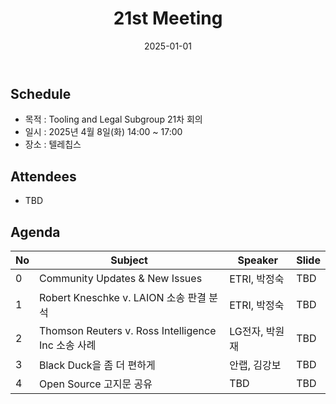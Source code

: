 ﻿---
title: "21st Meeting"
linkTitle: "21st Meeting"
weight: 5
date: 2025-01-01
type: docs
categories: ["Tooling&Legal"]
tags: []
description: Tooling & Legal Subgroup 21th Meeting
---

## Schedule
* 목적 : Tooling and Legal Subgroup 21차 회의
* 일시 : 2025년 4월 8일(화) 14:00 ~ 17:00
* 장소 : 텔레칩스

## Attendees
* TBD

## Agenda
| No | Subject           | Speaker | Slide |
|----|-----------------|------|------|
| 0  | Community Updates & New Issues | ETRI, 박정숙 | TBD |
| 1  | Robert Kneschke v. LAION 소송 판결 분석 | ETRI, 박정숙 | TBD |
| 2  | Thomson Reuters v. Ross Intelligence Inc 소송 사례 | LG전자, 박원재 | TBD |
| 3  | Black Duck을 좀 더 편하게 | 안랩, 김강보 | TBD |
| 4  | Open Source 고지문 공유 | TBD | TBD |


<!-- 

## Attendees

## Meeting Minutes

## Photo Gallery

<div ><span class="image fit">
</span></div> -->
